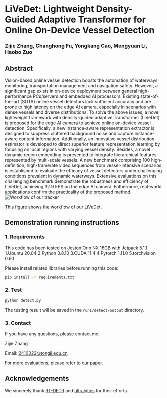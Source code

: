 # LiVeDet: Lightweight Density-Guided Adaptive Transformer for Online On-Device Vessel Detection

### Zijie Zhang, Changhong Fu, Yongkang Cao, Mengyuan Li, Haobo Zuo

## Abstract
Vision-based online vessel detection boosts the automation of waterways monitoring, transportation management and navigation safety. However, a significant gap exists in on-device deployment between general high-performance PCs/servers and embedded AI processors. Existing state-of-the-art (SOTA) online vessel detectors lack sufficient accuracy and are prone to high latency on the edge AI camera, especially in scenarios with dense vessels and diverse distributions. To solve the above issues, a novel lightweight framework with density-guided adaptive Transformer (LiVeDet) is proposed for the edge AI camera to achieve online on-device vessel detection. Specifically, a new instance-aware representation extractor is designed to suppress cluttered background noise and capture instance-aware content information. Additionally, an innovative vessel distribution estimator is developed to direct superior feature representation learning by focusing on local regions with varying vessel density. Besides, a novel dynamic region embedding is presented to integrate hierarchical features represented by multi-scale vessels. A new benchmark comprising 100 high-definition, high-framerate video sequences from vessel-intensive scenarios is established to evaluate the efficacy of vessel detectors under challenging conditions prevalent in dynamic waterways. Extensive evaluations on this challenging benchmark demonstrate the robustness and efficiency of LiVeDet, achieving 32.9 FPS on the edge AI camera. Futhermore, real-world applications confirm the practicality of the proposed method.
![Workflow of our tracker](https://github.com/vision4robotics/LiVeDet/blob/main/images/main.png)

This figure shows the workflow of our LiVeDet.

## Demonstration running instructions
### 1. Requirements
This code has been tested on Jeston Orin NX 16GB with Jetpack 5.1.1.
1.Ubuntu 20.04
2.Python 3.8.10
3.CUDA 11.4
4.Pytorch 1.11.0 
5.torchvision 0.9.1

Please install related libraries before running this code: 
```bash
pip install -r requirements.txt
```

### 2. Test

```bash 
python detect.py                                
```
The testing result will be saved in the `runs/detect/output` directory.

### 3. Contact
If you have any questions, please contact me.

Zijie Zhang

Email: [2410022@tongji.edu.cn](2410022@tongji.edu.cn)

For more evaluations, please refer to our paper.

## Acknowledgements 

We sincerely thank [RT-DETR](https://github.com/lyuwenyu/RT-DETR) and [ultralytics](https://github.com/ultralytics/ultralytics) for their efforts.
